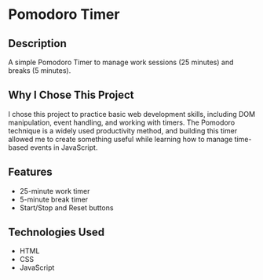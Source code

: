 # Pomodoro Timer

## Description

A simple Pomodoro Timer to manage work sessions (25 minutes) and breaks (5 minutes).

## Why I Chose This Project

I chose this project to practice basic web development skills, including DOM manipulation, event handling, and working with timers. The Pomodoro technique is a widely used productivity method, and building this timer allowed me to create something useful while learning how to manage time-based events in JavaScript.

## Features

- 25-minute work timer
- 5-minute break timer
- Start/Stop and Reset buttons

## Technologies Used

- HTML
- CSS
- JavaScript